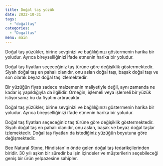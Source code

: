 ```yaml
---
title: Doğal taş yüzük 
date: 2022-10-31
tags:
  - "doğaltaş"
categories:
  - "Dogaltas"
menu: main
---
```


Doğal taş yüzükler, birine sevginizi ve bağlılığınızı göstermenin harika bir yoludur. Ayrıca bireyselliğinizi ifade etmenin harika bir yoludur.

Doğal taş fiyatları seçeceğiniz taş türüne göre değişiklik göstermektedir. Siyah doğal taş en pahalı olanıdır, onu aslan doğal taşı, başak doğal taşı ve son olarak beyaz doğal taş izlemektedir.

Bir yüzüğün fiyatı sadece malzemenin maliyetiyle değil, aynı zamanda ne kadar iş yapıldığıyla da ilgilidir. Örneğin, işlemeli veya işlemeli bir yüzük istiyorsanız bu da fiyatını artıracaktır.

Doğal taş yüzükler, birine sevginizi ve bağlılığınızı göstermenin harika bir yoludur. Ayrıca bireyselliğinizi ifade etmenin harika bir yoludur.

Doğal taş fiyatları seçeceğiniz taş türüne göre değişiklik göstermektedir. Siyah doğal taş en pahalı olanıdır, onu aslan, başak ve beyaz doğal taşlar izlemektedir. Doğal taş fiyatları da istediğiniz yüzüğün boyutuna göre değişmektedir.

Bee Natural Stone, Hindistan'ın önde gelen doğal taş tedarikçilerinden biridir. 30 yılı aşkın bir süredir bu işin içindeler ve müşterilerin seçebileceği geniş bir ürün yelpazesine sahipler.
